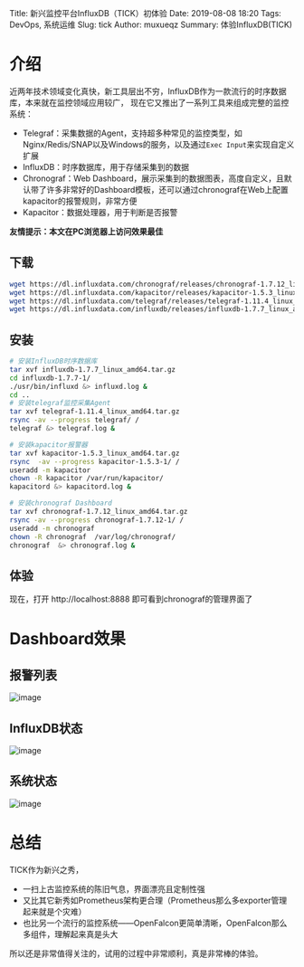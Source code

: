 Title: 新兴监控平台InfluxDB（TICK）初体验
Date: 2019-08-08 18:20
Tags: DevOps, 系统运维
Slug: tick
Author: muxueqz
Summary: 体验InfluxDB(TICK)

# 介绍
近两年技术领域变化真快，新工具层出不穷，InfluxDB作为一款流行的时序数据库，本来就在监控领域应用较广，
现在它又推出了一系列工具来组成完整的监控系统：
* Telegraf：采集数据的Agent，支持超多种常见的监控类型，如Nginx/Redis/SNAP以及Windows的服务，以及通过`Exec Input`来实现自定义扩展
* InfluxDB：时序数据库，用于存储采集到的数据
* Chronograf：Web Dashboard，展示采集到的数据图表，高度自定义，且默认带了许多非常好的Dashboard模板，还可以通过chronograf在Web上配置kapacitor的报警规则，非常方便
* Kapacitor：数据处理器，用于判断是否报警

**友情提示：本文在PC浏览器上访问效果最佳**


## 下载
```bash
wget https://dl.influxdata.com/chronograf/releases/chronograf-1.7.12_linux_amd64.tar.gz
wget https://dl.influxdata.com/kapacitor/releases/kapacitor-1.5.3_linux_amd64.tar.gz
wget https://dl.influxdata.com/telegraf/releases/telegraf-1.11.4_linux_amd64.tar.gz
wget https://dl.influxdata.com/influxdb/releases/influxdb-1.7.7_linux_amd64.tar.gz
```

## 安装
```bash
# 安装InfluxDB时序数据库
tar xvf influxdb-1.7.7_linux_amd64.tar.gz
cd influxdb-1.7.7-1/
./usr/bin/influxd &> influxd.log &
cd ..
# 安装telegraf监控采集Agent
tar xvf telegraf-1.11.4_linux_amd64.tar.gz
rsync -av --progress telegraf/ /
telegraf &> telegraf.log &

# 安装kapacitor报警器
tar xvf kapacitor-1.5.3_linux_amd64.tar.gz
rsync  -av --progress kapacitor-1.5.3-1/ /
useradd -m kapacitor
chown -R kapacitor /var/run/kapacitor/
kapacitord &> kapacitord.log &

# 安装chronograf Dashboard
tar xvf chronograf-1.7.12_linux_amd64.tar.gz
rsync -av --progress chronograf-1.7.12-1/ /
useradd -m chronograf
chown -R chronograf  /var/log/chronograf/
chronograf  &> chronograf.log &
```


## 体验
现在，打开 http://localhost:8888 即可看到chronograf的管理界面了


# Dashboard效果
## 报警列表
![image](https://user-images.githubusercontent.com/730639/62693655-8033ec00-ba05-11e9-9485-b48bd03275b7.png)

## InfluxDB状态
![image](https://user-images.githubusercontent.com/730639/62693783-b1acb780-ba05-11e9-90c8-0480872b7c60.png)

## 系统状态
![image](https://user-images.githubusercontent.com/730639/62693832-cab56880-ba05-11e9-9265-ae2f607277b1.png)

# 总结
TICK作为新兴之秀，
* 一扫上古监控系统的陈旧气息，界面漂亮且定制性强
* 又比其它新秀如Prometheus架构更合理（Prometheus那么多exporter管理起来就是个灾难）
* 也比另一个流行的监控系统——OpenFalcon更简单清晰，OpenFalcon那么多组件，理解起来真是头大

所以还是非常值得关注的，试用的过程中非常顺利，真是非常棒的体验。

